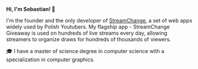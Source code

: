 **Hi, I'm Sebastian! 👋**

I'm the founder and the only developer of [StreamChange](https://streamchange.pl/), a set of web apps widely used by Polish Youtubers. My flagship app - StreamChange Giveaway is used on hundreds of live streams every day, allowing streamers to organize draws for hundreds of thousands of viewers.

🎓 I have a master of science degree in computer science with a specialization in computer graphics.
